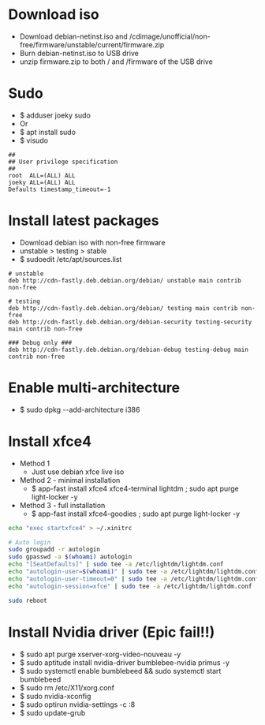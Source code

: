 Download iso
=====
* Download debian-netinst.iso and /cdimage/unofficial/non-free/firmware/unstable/current/firmware.zip
* Burn debian-netinst.iso to USB drive
* unzip firmware.zip to both / and /firmware of the USB drive

Sudo
====
* $ adduser joeky sudo
* Or
* $ apt install sudo
* $ visudo
```sudoers
##
## User privilege specification
##
root  ALL=(ALL) ALL
joeky ALL=(ALL) ALL
Defaults timestamp_timeout=-1
```

Install latest packages
=====
* Download debian iso with non-free firmware
* unstable > testing > stable
* $ sudoedit /etc/apt/sources.list
```debsources
# unstable
deb http://cdn-fastly.deb.debian.org/debian/ unstable main contrib non-free

# testing
deb http://cdn-fastly.deb.debian.org/debian/ testing main contrib non-free
deb http://cdn-fastly.deb.debian.org/debian-security testing-security main contrib non-free

### Debug only ###
deb http://cdn-fastly.deb.debian.org/debian-debug testing-debug main contrib non-free
```

Enable multi-architecture
=====
* $ sudo dpkg --add-architecture i386

Install xfce4
=====
* Method 1
    * Just use debian xfce live iso
* Method 2 - minimal installation
    * $ app-fast install xfce4 xfce4-terminal lightdm ; sudo apt purge light-locker -y
* Method 3 - full installation
    * $ app-fast install xfce4-goodies ; sudo apt purge light-locker -y
```sh
echo "exec startxfce4" > ~/.xinitrc

# Auto login
sudo groupadd -r autologin
sudo gpasswd -a $(whoami) autologin
echo "[SeatDefaults]" | sudo tee -a /etc/lightdm/lightdm.conf
echo "autologin-user=$(whoami)" | sudo tee -a /etc/lightdm/lightdm.conf
echo "autologin-user-timeout=0" | sudo tee -a /etc/lightdm/lightdm.conf
echo "autologin-session=xfce" | sudo tee -a /etc/lightdm/lightdm.conf

sudo reboot
```

Install Nvidia driver (Epic fail!!)
=====
* $ sudo apt purge xserver-xorg-video-nouveau -y
* $ sudo aptitude install nvidia-driver bumblebee-nvidia primus -y
* $ sudo systemctl enable bumblebeed && sudo systemctl start bumblebeed
* $ sudo rm /etc/X11/xorg.conf
* $ sudo nvidia-xconfig
* $ sudo optirun nvidia-settings -c :8
* $ sudo update-grub
